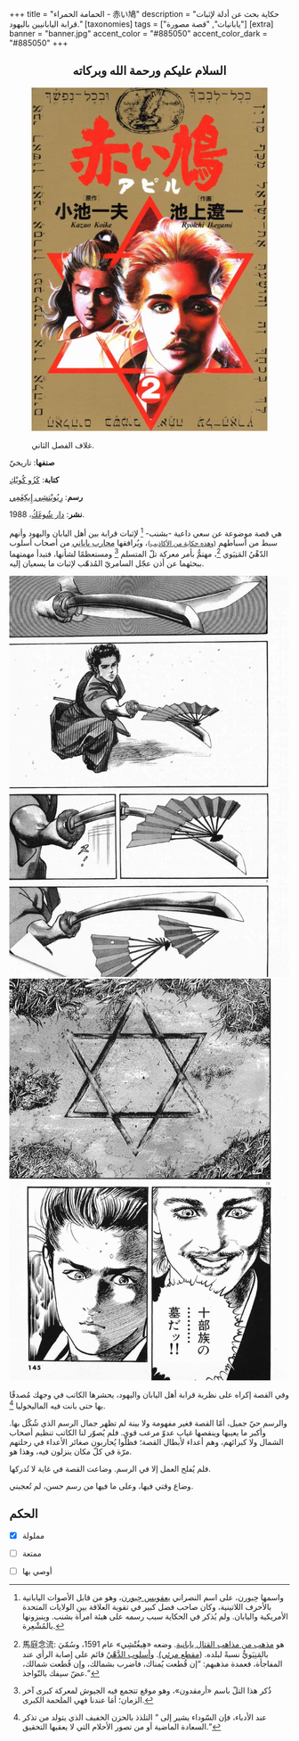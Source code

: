 +++
title = "الحمامة الحمراء - 赤い鳩"
description = "حكاية بحث عن أدلة لإثبات قرابة اليابانيين باليهود."
[taxonomies]
tags = ["يابانيات", "قصة مصورة"]
[extra]
banner = "banner.jpg"
accent_color = "#885050"
accent_color_dark = "#885050"
+++

<h2 style="text-align:center">السلام عليكم ورحمة الله وبركاته</h2>

<aside>

<figure>
   
  ![ظنك](cover.jpg)
  <figcaption>غلاف الفصل الثاني.</figcaption>
</figure>

**صنفها**: تاريخيّ

**كتابة**: [كَزُو كُويْكِ](https://web.archive.org/web/20150721173351/http://www.koikekazuo.jp/) 

**رسم**: [رِيُويْتشِي إِيكِغَمِي](https://mangaseek.net/person/138.html)

**نشر**: [دار شُوغَكُ](http://www.shogakukan.co.jp/)، 1988.

</aside>


هي قصة موضوعة عن سعي داعية -بشنب- [^1] لإثبات قرابة بين أهل اليابان واليهود وأنهم سبط من أسباطهم <small>([وهذه حكاية من الأكاذيب](https://ar.wikipedia.org/wiki/%D9%86%D8%B8%D8%B1%D9%8A%D8%A9_%D8%A7%D9%84%D8%A3%D8%B5%D9%84_%D8%A7%D9%84%D9%8A%D8%A7%D8%A8%D8%A7%D9%86%D9%8A_%D8%A7%D9%84%D9%8A%D9%87%D9%88%D8%AF%D9%8A_%D8%A7%D9%84%D9%85%D8%B4%D8%AA%D8%B1%D9%83))</small>، ويُرافقها <abbr title="ساموراي">محارب ياباني</abbr> من أصحاب أسلوب الدّهْيُ المَنِيَوي [^2]، مهتمُّ بأمر معركة تلّ المتسلم [^3] ومستعظمًا لشأنها، فتبدأ مهمتهما ببحثهما عن أذن عجّل السامريّ المُذهّب لإثبات ما يسعيان إليه. 

<div class="media-grid-markdown">

![أسلوب الدّهْيُ المَنِيَويُّ](Akai-Hato-Chapter-35-7.jpg)
![قبر يهودي.](yfidnix2rd.jpg#spoiler)
</div>

وفي القصة إكراه على نظرية قرابة أهل اليابان واليهود، يحشرها الكاتب في وجهك مُصدقًا بها حتى بانت فيه الماليخوليا [^4].

والرسم حيّ جميل، أمّا القصة فغير مفهومة ولا بينة لم تظهر جمال الرسم الذي شُكّل بها. وأكبر ما يعيبها وينقصها غياب عدوّ مرعب قوي. فلم يُصوّر لنا الكاتب تنظيم أصحاب الشمال ولا كبرائهم، وهم أعداء لأبطال القصة؛ فظلّوا يُحاربون صغائر الأعداء في رحلتهم مرّة في كلّ مكان ينزلون فيه، وهذا هو.

فلم يُفلح العمل إلا في الرسم. وضاعت القصة في غاية لا تُدركها.

وضاع وقتي فيها، وعلى ما فيها من رسم حسن، لم تُعجبني.


## الحكم

- [x] مملولة
- [ ] ممتعة
- [ ] أوصي بها











[^1]: واسمها حِبورن، على اسم النصراني [يعقوبس حِبورن](https://ar.wikipedia.org/wiki/%D8%AC%D9%8A%D9%85%D8%B3_%D9%83%D9%88%D8%B1%D8%AA%D9%8A%D8%B3_%D9%87%D9%8A%D8%A8%D9%88%D8%B1%D9%86)، وهو من قابل الأصوات اليابانية بالأحرف اللاتينية، وكان صاحب فضل كبير في تقوية  العلاقة بين الولايات المتحدة الأمريكية واليابان. ولم يُذكر في الحكاية سبب رسمه على هيئة امرأة بشنب. وينبزونها بالمُشْعِرة.

[^2]: 馬庭念流: هو [مذهب من مذاهب القتال يابانية](https://ja.wikipedia.org/wiki/%E9%A6%AC%E5%BA%AD%E5%BF%B5%E6%B5%81). وضعه «هِيغُتْشِي» عام 1591، وسُمّيَ بالمَنِيَويُّ نسبةً لبلده. ([مقطع مرئي)](https://youtu.be/DFX0kCbFu6g). و[أسلوب الدَّهْيُ](https://ja.wikipedia.org/wiki/%E5%BF%B5%E6%B5%81) قائم على إصابة الرأي عند المفاجأة، فعمدة مذهبهم: <q>إن قُطعت يُمناك، فاضرب بشمالك، وإن قُطعت شمالك، عضّ سيفك بالنّواجذ.</q>

[^3]: ذُكر هذا التلّ باسم «أرمقدون»، وهو موقع تتجمع فيه الجيوش لمعركة كبرى آخر الزمان؛ أمَا عندنا فهي الملحمة الكبرى.

[^4]: عند الأدباء، فإن السّوداء يشير إلى <q>
التلذذ بالحزن الخفيف الذي يتولد من تذكر السعادة الماضية أو من تصور الأحلام التي لا يعقبها التحقيق.</q>
